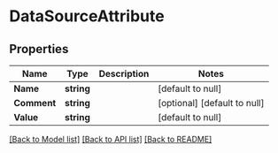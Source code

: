 # DataSourceAttribute

## Properties
Name | Type | Description | Notes
------------ | ------------- | ------------- | -------------
**Name** | **string** |  | [default to null]
**Comment** | **string** |  | [optional] [default to null]
**Value** | **string** |  | [default to null]

[[Back to Model list]](../README.md#documentation-for-models) [[Back to API list]](../README.md#documentation-for-api-endpoints) [[Back to README]](../README.md)


